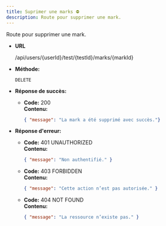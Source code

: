 ```yaml
---
title: Suprimer une marks ⛔
description: Route pour supprimer une mark.
---
```


Route pour supprimer une mark.

- **URL**

  /api/users/{userId}/test/{testId}/marks/{markId}

- **Méthode:**

  `DELETE`

- **Réponse de succès:**

  - **Code:** 200 <br />
    **Contenu:**
    ```json
    { "message": "La mark a été supprimé avec succès."}
    ```

- **Réponse d'erreur:**

  - **Code:** 401 UNAUTHORIZED <br />
    **Contenu:**

    ```json
    { "message": "Non authentifié." }
    ```

  - **Code:** 403 FORBIDDEN <br />
    **Contenu:**

    ```json
    { "message": "Cette action n’est pas autorisée." }
    ```

  - **Code:** 404 NOT FOUND <br />
    **Contenu:**
    ```json
    { "message": "La ressource n’existe pas." }
    ```
